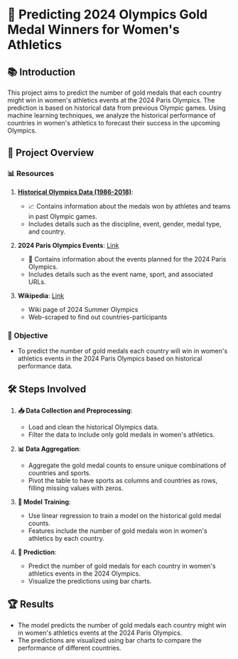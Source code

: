# 🏅 Predicting 2024 Olympics Gold Medal Winners for Women's Athletics

## 📚 Introduction

This project aims to predict the number of gold medals that each country might win in women's athletics events at the 2024 Paris Olympics. The prediction is based on historical data from previous Olympic games. Using machine learning techniques, we analyze the historical performance of countries in women's athletics to forecast their success in the upcoming Olympics.

## 📝 Project Overview

### 📊 Resources

1. [**Historical Olympics Data (1986-2018)**](https://www.kaggle.com/code/piterfm/olympic-games-1986-2022-data-visualization#How-is-data-look-like):
    - 📈 Contains information about the medals won by athletes and teams in past Olympic games.
    - Includes details such as the discipline, event, gender, medal type, and country.

2. **2024 Paris Olympics Events**: [Link](https://www.kaggle.com/datasets/piterfm/paris-2024-olympic-summer-games)
    - 📅 Contains information about the events planned for the 2024 Paris Olympics.
    - Includes details such as the event name, sport, and associated URLs.

3. **Wikipedia**: [Link](https://en.wikipedia.org/wiki/2024_Summer_Olympics)
    - Wiki page of 2024 Summer Olympics
    - Web-scraped to find out countries-participants

### 🎯 Objective

- To predict the number of gold medals each country will win in women's athletics events in the 2024 Paris Olympics based on historical performance data.

## 🛠️ Steps Involved

1. **📥 Data Collection and Preprocessing**:
    - Load and clean the historical Olympics data.
    - Filter the data to include only gold medals in women's athletics.

2. **📊 Data Aggregation**:
    - Aggregate the gold medal counts to ensure unique combinations of countries and sports.
    - Pivot the table to have sports as columns and countries as rows, filling missing values with zeros.

3. **🤖 Model Training**:
    - Use linear regression to train a model on the historical gold medal counts.
    - Features include the number of gold medals won in women's athletics by each country.

4. **🔮 Prediction**:
    - Predict the number of gold medals for each country in women's athletics events in the 2024 Olympics.
    - Visualize the predictions using bar charts.

## 🏆 Results

- The model predicts the number of gold medals each country might win in women's athletics events at the 2024 Paris Olympics.
- The predictions are visualized using bar charts to compare the performance of different countries.
